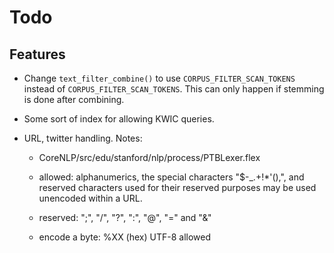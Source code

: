 Todo
====

## Features

  * Change `text_filter_combine()` to use `CORPUS_FILTER_SCAN_TOKENS`
    instead of `CORPUS_FILTER_SCAN_TOKENS`. This can only happen if stemming
    is done after combining.

  * Some sort of index for allowing KWIC queries.

  * URL, twitter handling. Notes:
    + CoreNLP/src/edu/stanford/nlp/process/PTBLexer.flex

    + allowed: alphanumerics, the special characters "$-_.+!*'(),", and
      reserved characters used for their reserved purposes may be used
      unencoded within a URL.

    + reserved: ";", "/", "?", ":", "@", "=" and "&"

    + encode a byte: %XX (hex) UTF-8 allowed
